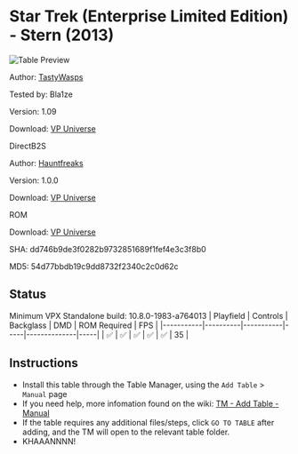 # Star Trek (Enterprise Limited Edition) - Stern (2013)

![Table Preview](../../images/vpx-startrekle.png)

Author: [TastyWasps](https://vpuniverse.com/profile/44724-tastywasps/)  

Tested by: Bla1ze

Version: 1.09

Download: [VP Universe](https://vpuniverse.com/files/file/17313-star-trek-le-stern-2013/)

DirectB2S

Author: [Hauntfreaks](https://vpuniverse.com/profile/5216-hauntfreaks/)  

Version: 1.0.0

Download: [VP Universe](https://vpuniverse.com/files/file/17314-star-trek-le-stern-2013-b2s-with-full-dmd/)

ROM

Download: [VP Universe](https://vpuniverse.com/files/file/3990-star-trek-stern-limited-edition-v161/)

SHA: dd746b9de3f0282b9732851689f1fef4e3c3f8b0

MD5: 54d77bbdb19c9dd8732f2340c2c0d62c


## Status 

Minimum VPX Standalone build: 10.8.0-1983-a764013
| Playfield | Controls | Backglass | DMD | ROM Required | FPS | 
|-----------|----------|-----------|-----|--------------|-----|
| :white_check_mark: | :white_check_mark: | :white_check_mark: | :white_check_mark: | :white_check_mark: | 35 |
## Instructions

- Install this table through the Table Manager, using the `Add Table` > `Manual` page
- If you need help, more infomation found on the wiki: [TM - Add Table - Manual](https://github.com/LegendsUnchained/vpx-standalone-alp4k/wiki/%5B04%5D-%F0%9F%A7%A1-TM-%E2%80%90-Other-Features#add-table---manual)
- If the table requires any additional files/steps, click `GO TO TABLE` after adding, and the TM will open to the relevant table folder.
- KHAAANNNN!

